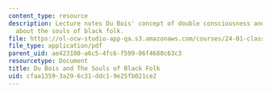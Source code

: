 ```yaml
---
content_type: resource
description: Lecture notes Du Bois' concept of double consciousness and his views
  about the souls of black folk.
file: https://ol-ocw-studio-app-qa.s3.amazonaws.com/courses/24-01-classics-of-western-philosophy-spring-2016/cfaa13593a296c31ddc19e25fb021ce2_MIT24_01S16_SES24.pdf
file_type: application/pdf
parent_uid: ae423108-a6c5-4fc6-f599-06f4680c63c3
resourcetype: Document
title: Du Bois and The Souls of Black Folk
uid: cfaa1359-3a29-6c31-ddc1-9e25fb021ce2
---
```

